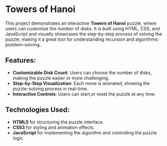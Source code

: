 # **Towers of Hanoi**

This project demonstrates an interactive **Towers of Hanoi** puzzle, where users can customize the number of disks. It is built using HTML, CSS, and JavaScript and visually showcases the step-by-step process of solving the puzzle, making it a great tool for understanding recursion and algorithmic problem-solving.

## **Features**:
- **Customizable Disk Count**: Users can choose the number of disks, making the puzzle easier or more challenging.
- **Step-by-Step Visualization**: Each move is animated, showing the puzzle-solving process in real-time.
- **Interactive Controls**: Users can start,or reset the puzzle at any time.

## **Technologies Used**:
- **HTML5** for structuring the puzzle interface.
- **CSS3** for styling and animation effects.
- **JavaScript** for implementing the algorithm and controlling the puzzle logic.
